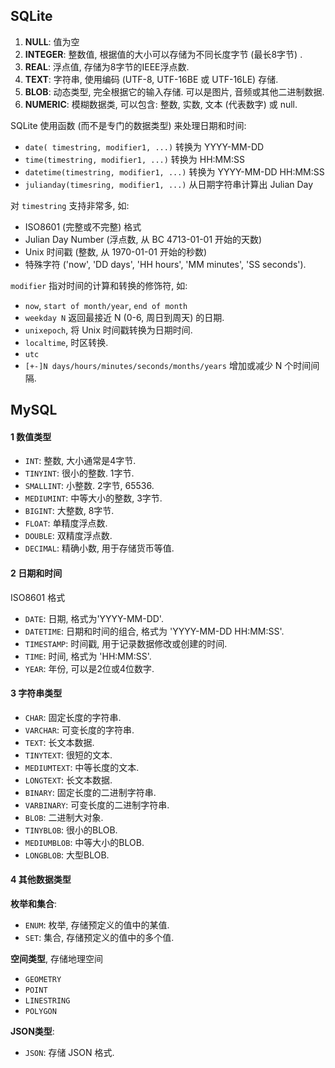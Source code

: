 ## SQLite

1. **NULL**: 值为空
2. **INTEGER**: 整数值, 根据值的大小可以存储为不同长度字节 (最长8字节) .
3. **REAL**: 浮点值, 存储为8字节的IEEE浮点数.
4. **TEXT**: 字符串, 使用编码 (UTF-8, UTF-16BE 或 UTF-16LE) 存储.
5. **BLOB**: 动态类型, 完全根据它的输入存储. 可以是图片, 音频或其他二进制数据.
6. **NUMERIC**: 模糊数据类, 可以包含: 整数, 实数, 文本 (代表数字) 或 null.

SQLite 使用函数 (而不是专门的数据类型) 来处理日期和时间:
- `date( timestring, modifier1, ...)` 转换为 YYYY-MM-DD
- `time(timestring, modifier1, ...)` 转换为 HH:MM:SS
- `datetime(timestring, modifier1, ...)` 转换为 YYYY-MM-DD HH:MM:SS
- `julianday(timesring, modifier1, ...)` 从日期字符串计算出 Julian Day

对 `timestring` 支持非常多, 如: 
- ISO8601 (完整或不完整) 格式
- Julian Day Number (浮点数, 从 BC 4713-01-01 开始的天数)
- Unix 时间戳 (整数, 从 1970-01-01 开始的秒数)
- 特殊字符 ('now', 'DD days', 'HH hours', 'MM minutes', 'SS seconds').

`modifier` 指对时间的计算和转换的修饰符, 如:
- `now`, `start of month/year`, `end of month`
- `weekday N` 返回最接近 N (0-6, 周日到周天) 的日期.
- `unixepoch`, 将 Unix 时间戳转换为日期时间.
- `localtime`, 时区转换.
- `utc`
- `[+-]N days/hours/minutes/seconds/months/years` 增加或减少 N 个时间间隔.

## MySQL

#### 1 数值类型

- `INT`: 整数, 大小通常是4字节.
- `TINYINT`: 很小的整数. 1字节.
- `SMALLINT`: 小整数. 2字节, 65536.
- `MEDIUMINT`: 中等大小的整数, 3字节.
- `BIGINT`: 大整数, 8字节.
- `FLOAT`: 单精度浮点数.
- `DOUBLE`: 双精度浮点数.
- `DECIMAL`: 精确小数, 用于存储货币等值.

#### 2 日期和时间

ISO8601 格式 

- `DATE`: 日期, 格式为'YYYY-MM-DD'.
- `DATETIME`: 日期和时间的组合, 格式为 'YYYY-MM-DD HH:MM:SS'.
- `TIMESTAMP`: 时间戳, 用于记录数据修改或创建的时间.
- `TIME`: 时间, 格式为 'HH:MM:SS'.
- `YEAR`: 年份, 可以是2位或4位数字.

#### 3 字符串类型
    
- `CHAR`: 固定长度的字符串.
- `VARCHAR`: 可变长度的字符串.
- `TEXT`: 长文本数据.
- `TINYTEXT`: 很短的文本.
- `MEDIUMTEXT`: 中等长度的文本.
- `LONGTEXT`: 长文本数据.
- `BINARY`: 固定长度的二进制字符串.
- `VARBINARY`: 可变长度的二进制字符串.
- `BLOB`: 二进制大对象.
- `TINYBLOB`: 很小的BLOB.
- `MEDIUMBLOB`: 中等大小的BLOB.
- `LONGBLOB`: 大型BLOB.

#### 4 其他数据类型

**枚举和集合**:
    
- `ENUM`: 枚举, 存储预定义的值中的某值.
- `SET`: 集合, 存储预定义的值中的多个值.

**空间类型**, 存储地理空间
    
- `GEOMETRY`
- `POINT`
- `LINESTRING`
- `POLYGON`

**JSON类型**:

- `JSON`: 存储 JSON 格式.